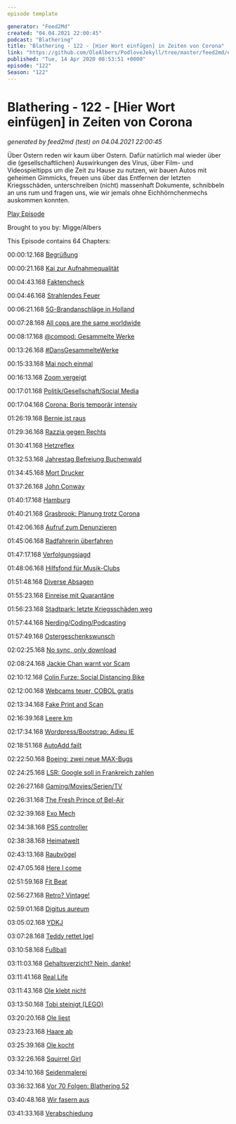 ```yaml
---
episode template

generator: "Feed2Md"
created: "04.04.2021 22:00:45"
podcast: "Blathering"
title: "Blathering - 122 - [Hier Wort einfügen] in Zeiten von Corona"
link: "https://github.com/OleAlbers/PodloveJekyll/tree/master/feed2md/example/export/seasons/5/2020/4/Blathering - 122 - [Hier Wort einfügen] in Zeiten von Corona.md"
published: "Tue, 14 Apr 2020 08:53:51 +0000"
episode: "122"
Season: "122"
---
```


# Blathering - 122 - [Hier Wort einfügen] in Zeiten von Corona
_generated by feed2md (test) on 04.04.2021 22:00:45_

Über Ostern reden wir kaum über Ostern. Dafür natürlich mal wieder über die (gesellschaftlichen) Auswirkungen des Virus, über Film- und Videospieltipps um die Zeit zu Hause zu nutzen, wir bauen Autos mit geheimen Gimmicks, freuen uns über das Entfernen der letzten Kriegsschäden, unterschreiben (nicht) massenhaft Dokumente, schnibbeln an uns rum und fragen uns, wie wir jemals ohne Eichhörnchenmechs auskommen konnten.

[Play Episode](https://www.blathering.de/podlove/file/1189/s/feed/c/mp3/blathering_122.mp3)

Brought to you by: Migge/Albers

This Episode contains 64 Chapters:


00:00:12.168 [Begrüßung]()

00:00:21.168 [Kai zur Aufnahmequalität](https://pluspora.com/posts/80fb8e005ae70138497d101b0e91c357#be6986105c1801381b23005056264835)

00:04:43.168 [Faktencheck]()

00:04:46.168 [Strahlendes Feuer](https://taz.de/Feuer-rund-um-Tschernobyl/!5677956/)

00:06:21.168 [5G-Brandanschläge in Holland](https://www.golem.de/news/niederlande-erneut-anschlaege-auf-mobilfunktuerme-wegen-5g-2004-147847.html)

00:07:28.168 [All cops are the same worldwide](https://twitter.com/aprilaser/status/1247866135304962049)

00:08:17.168 [@compod: Gesammelte Werke](https://twitter.com/search?q=(from%3Acompod)%20(%40blathering_pod)%20until%3A2020-04-14%20since%3A2020-07-04&src=typed_query&f=live)

00:13:26.168 [#DansGesammelteWerke](https://twitter.com/search?q=(from%3Aevildanwallace)%20(%40blathering_pod)%20until%3A2020-04-14%20since%3A2020-04-07&src=typed_query&f=live)

00:15:33.168 [Mai noch einmal](https://twitter.com/tagesthemen/status/1247632362076135424)

00:16:13.168 [Zoom vergeigt](https://www.derstandard.at/story/2000116699893/zoom-ceo-zu-sicherheitsproblemen-ich-habe-es-wirklich-vergeigt)

00:17:01.168 [Politik/Gesellschaft/Social Media]()

00:17:04.168 [Corona: Boris temporär intensiv](https://www.sueddeutsche.de/politik/grossbritannien-boris-johnson-geht-es-besser-1.4873757)

01:26:19.168 [Bernie ist raus](https://www.tagesschau.de/ausland/sanders-praesidentschaftswahl-101.html)

01:29:36.168 [Razzia gegen Rechts](https://www.spiegel.de/politik/deutschland/hessen-razzia-gegen-rechtsextreme-ermittler-beschlagnahmen-waffen-und-ns-devotionalien-a-36fa7c35-72cc-4602-b508-6387ff88fb6a?sara_ecid=soci_upd_KsBF0AFjflf0DZCxpPYDCQgO1dEMph)

01:30:41.168 [Hetzreflex](https://www.volksverpetzer.de/kommentar/afd-celle/)

01:32:53.168 [Jahrestag Befreiung Buchenwald](https://www.buchenwald.de/47/date/2020/04/09/medieninformation/)

01:34:45.168 [Mort Drucker](https://de.wikipedia.org/wiki/Mort_Drucker)

01:37:26.168 [John Conway](https://de.wikipedia.org/wiki/John_Horton_Conway)

01:40:17.168 [Hamburg]()

01:40:21.168 [Grasbrook: Planung trotz Corona](https://www.haufe.de/immobilien/wohnungswirtschaft/Park-See-Hochhaeuser-–-Elbphilharmonie-Architekten-bebauen-Grasbrook_260_513560.html)

01:42:06.168 [Aufruf zum Denunzieren](https://twitter.com/tmigge/status/1249085601627942915)

01:45:06.168 [Radfahrerin überfahren](https://hamburg1.de/nachrichten/44470/Toedlicher_Abbiegeunfall_auf_der_Bebelallee.html)

01:47:17.168 [Verfolgungsjagd](https://www.ndr.de/nachrichten/hamburg/Zwei-Verletzte-bei-Unfall-nach-Verfolgungsjagd,unfall14598.html)

01:48:06.168 [Hilfsfond für Musik-Clubs](https://hamburg1.de/nachrichten/44488/Elbphilharmonie_Hilfsfonds_fuer_Musiker.html)

01:51:48.168 [Diverse Absagen](https://www.hamburg.de/erlebnis-sport/13707604/coronavirus-veranstaltungen-hamburg/)

01:55:23.168 [Einreise mit Quarantäne](https://hamburg1.de/nachrichten/44503/Ein_und_Rueckreisende_muessen_in_Quarantaene.html)

01:56:23.168 [Stadtpark: letzte Kriegsschäden weg](https://hamburg1.de/nachrichten/44495/Alle_Kriegsschaeden_im_Stadtpark_beseitigt.html)

01:57:44.168 [Nerding/Coding/Podcasting]()

01:57:49.168 [Ostergeschenkswunsch](https://twitter.com/stammtischphilo/status/1248009047493595136)

02:02:25.168 [No sync, only download](https://lightroom.adobe.com/lightroom-downloader)

02:08:24.168 [Jackie Chan warnt vor Scam](https://twitter.com/EyeOfJackieChan/status/1243027554149138432)

02:10:12.168 [Colin Furze: Social Distancing Bike](https://www.youtube.com/watch?v=vZFDNR9V5Nc)

02:12:00.168 [Webcams teuer, COBOL gratis](https://www.golem.de/news/400-prozent-preissteigerung-webcam-preise-explodieren-2004-147845.html)

02:13:34.168 [Fake Print and Scan](https://gitlab.com/edouardklein/falsisign)

02:16:39.168 [Leere km]()

02:17:34.168 [Wordpress/Bootstrap: Adieu IE](https://www.golem.de/news/browser-bootstrap-und-wordpress-wollen-ie-support-beenden-2004-147846.html)

02:18:51.168 [AutoAdd failt](https://script.google.com/home)

02:22:50.168 [Boeing: zwei neue MAX-Bugs](https://www.golem.de/news/boeing-737-max-boeing-entdeckt-zwei-weitere-softwarefehler-2004-147785.html)

02:24:25.168 [LSR: Google soll in Frankreich zahlen](https://www.golem.de/news/leistungsschutzrecht-google-soll-franzoesische-verlage-fuer-snippets-bezahlen-2004-147830.html)

02:26:27.168 [Gaming/Movies/Serien/TV]()

02:26:31.168 [The Fresh Prince of Bel-Air](https://twitter.com/stammtischphilo/status/1247271240974434304)

02:32:39.168 [Exo Mech](https://twitter.com/stammtischphilo/status/1247560159020429313)

02:34:38.168 [PS5 controller](https://twitter.com/stammtischphilo/status/1247625404816523265)

02:38:38.168 [Heimatwelt](https://twitter.com/stammtischphilo/status/1247960297261989890)

02:43:13.168 [Raubvögel](https://twitter.com/stammtischphilo/status/1248418007044329474)

02:47:05.168 [Here I come](https://twitter.com/stammtischphilo/status/1248710123637350401)

02:51:59.168 [Fit Beat](https://twitter.com/stammtischphilo/status/1248730159248740361)

02:56:27.168 [Retro? Vintage!](https://twitter.com/tmigge/status/1249238606700589056)

02:59:01.168 [Digitus aureum](https://de.wikipedia.org/wiki/James_Bond_007_%E2%80%93_Goldfinger)

03:05:02.168 [YDKJ](https://twitter.com/exilsoester/status/1247939007474008064)

03:07:28.168 [Teddy rettet Igel](https://de.wikipedia.org/wiki/James_Marsden)

03:10:58.168 [Fußball]()

03:11:03.168 [Gehaltsverzicht? Nein, danke!](https://www.welt.de/sport/article206996463/England-Kein-Gehaltsverzicht-in-der-reichsten-Fussball-Liga-der-Welt.html)

03:11:41.168 [Real Life]()

03:11:43.168 [Ole klebt nicht](https://twitter.com/stammtischphilo/status/1247533891079909389)

03:13:50.168 [Tobi steinigt (LEGO)](https://twitter.com/tmigge/status/1248546080226230272)

03:20:20.168 [Ole liest](https://twitter.com/stammtischphilo/status/1248936482527686657)

03:23:23.168 [Haare ab](https://twitter.com/stammtischphilo/status/1249374362328801280)

03:25:39.168 [Ole kocht](https://twitter.com/stammtischphilo/status/1249277356210040834)

03:32:26.168 [Squirrel Girl](https://de.wikipedia.org/wiki/Squirrel_Girl)

03:34:10.168 [Seidenmalerei](http://weavesilk.com/)

03:36:32.168 [Vor 70 Folgen: Blathering 52](https://www.blathering.de/2018/06/blathering-052-keine-kurzschluss-reaktion/)

03:40:48.168 [Wir fasern aus]()

03:41:33.168 [Verabschiedung]()


